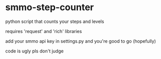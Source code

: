 # smmo-step-counter

python script that counts your steps and levels

requires 'request' and 'rich' libraries

add your smmo api key in settings.py and you're good to go (hopefully)

code is ugly pls don't judge
